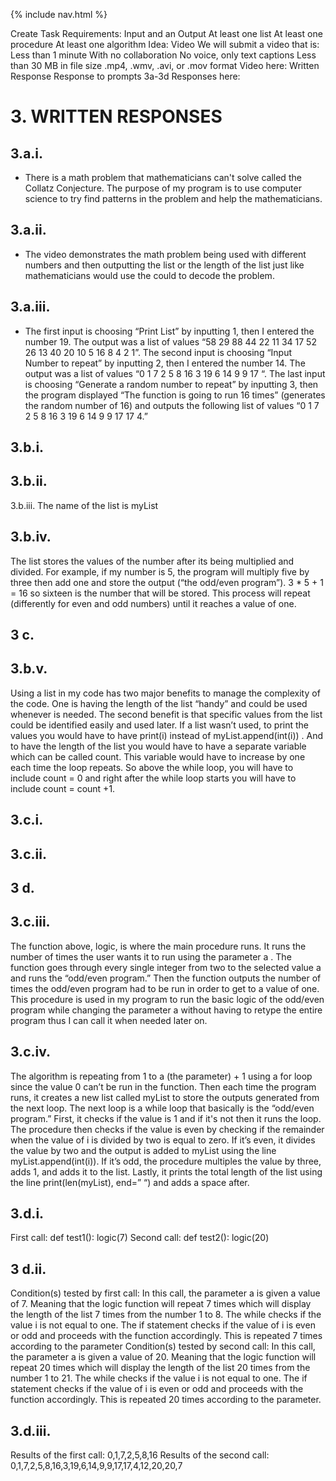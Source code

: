 {% include nav.html %}

Create Task
Requirements:
Input and an Output
At least one list
At least one procedure
At least one algorithm
Idea:
Video
We will submit a video that is:
Less than 1 minute
With no collaboration
No voice, only text captions
Less than 30 MB in file size
.mp4, .wmv, .avi, or .mov format
Video here:
Written Response
Response to prompts 3a-3d
Responses here:

# 3. WRITTEN RESPONSES
## 3.a.i.
 - There is a math problem that mathematicians can't solve called the Collatz Conjecture. The purpose of my program is to
use computer science to try find patterns in the problem and help the mathematicians.
## 3.a.ii.
 - The video demonstrates the math problem being used with different numbers and then outputting the list or the length of
the list just like mathematicians would use the could to decode the problem.
## 3.a.iii.
 - The first input is choosing “Print List” by inputting 1, then I entered the number 19. The output was a list of values “58 29
88 44 22 11 34 17 52 26 13 40 20 10 5 16 8 4 2 1”. The second input is choosing “Input Number to repeat” by inputting 2,
then I entered the number 14. The output was a list of values “0 1 7 2 5 8 16 3 19 6 14 9 9 17 “. The last input is choosing
“Generate a random number to repeat” by inputting 3, then the program displayed “The function is going to run 16 times”
(generates the random number of 16) and outputs the following list of values “0 1 7 2 5 8 16 3 19 6 14 9 9 17 17 4.”
## 3.b.i.
## 3.b.ii.
3.b.iii.
The name of the list is myList
## 3.b.iv.
The list stores the values of the number after its being multiplied and divided. For example, if my number is 5, the
program will multiply five by three then add one and store the output (“the odd/even program”). 3 * 5 + 1 = 16 so sixteen is
the number that will be stored. This process will repeat (differently for even and odd numbers) until it reaches a value of
one.
## 3 c.
## 3.b.v.
Using a list in my code has two major benefits to manage the complexity of the code. One is having the length of the list
“handy” and could be used whenever is needed. The second benefit is that specific values from the list could be identified
easily and used later. If a list wasn’t used, to print the values you would have to have
print(i) instead of myList.append(int(i))
. And to have the length of the list you would have to have a separate variable which can be called count.
This variable would have to increase by one each time the loop repeats. So above the while loop, you will have to include
count = 0 and right after the while loop starts you will have to include count = count +1.
## 3.c.i.
## 3.c.ii.
## 3 d.
## 3.c.iii.
The function above, logic,
is where the main procedure runs. It runs the number of times the user wants it to run using the parameter a
. The function goes through every single integer from two to the selected value a
and runs the “odd/even program.” Then the function outputs the number of times the odd/even program had to be run in
order to get to a value of one. This procedure is used in my program to run the basic logic of the odd/even program while
changing the parameter
a without having to retype the entire program thus I can call it when needed later on.
## 3.c.iv.
The algorithm is repeating from 1 to a
(the parameter) + 1 using a for loop since the value 0 can’t be run in the function. Then each time the program runs, it
creates a new list called
myList
to store the outputs generated from the next loop. The next loop is a while loop that basically is the “odd/even program.”
First, it checks if the value is 1 and if it's not then it runs the loop. The procedure then checks if the value is even by
checking if the remainder when the value of
i is divided by two is equal to zero. If it’s even, it divides the value by two and the output is added to myList
using the line myList.append(int(i)). If it’s odd, the procedure multiples the value by three, adds 1, and adds it to the list.
Lastly, it prints the total length of the list using the line print(len(myList), end=” “) and adds a space after.
## 3.d.i.
First call:
def test1():
logic(7)
Second call:
def test2():
logic(20)
## 3 d.ii.
Condition(s) tested by first call:
In this call, the parameter a
is given a value of 7. Meaning that the logic function will repeat 7 times which will display the length of the list 7 times
from the number 1 to 8. The while checks if the value
i is not equal to one. The if statement checks if the value of i
is even or odd and proceeds with the function accordingly. This is repeated 7 times according to the parameter
Condition(s) tested by second call:
In this call, the parameter a
is given a value of 20. Meaning that the logic function will repeat 20 times which will display the length of the list 20 times
from the number 1 to 21. The while checks if the value
i is not equal to one. The if statement checks if the value of i
is even or odd and proceeds with the function accordingly. This is repeated 20 times according to the parameter.
## 3.d.iii.
Results of the first call:
0,1,7,2,5,8,16
Results of the second call:
0,1,7,2,5,8,16,3,19,6,14,9,9,17,17,4,12,20,20,7
